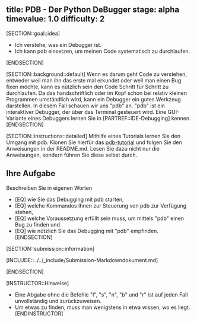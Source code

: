 title: PDB - Der Python DeBugger
stage: alpha
timevalue: 1.0
difficulty: 2
---
[SECTION::goal::idea]

- Ich verstehe, was ein Debugger ist.
- Ich kann pdb einsetzen, um meinen Code systematisch zu durchlaufen.

[ENDSECTION]


[SECTION::background::default]
Wenn es darum geht Code zu verstehen, entweder weil man ihn das erste mal erkundet oder weil man einen Bug fixen möchte,
kann es nützlich sein den Code Schritt für Schritt zu durchlaufen. 
Da das handschriftlich oder im Kopf schon bei relativ kleinen Programmen umständlich wird, kann ein Debugger
ein gutes Werkzeug darstellen.
In diesem Fall schauen wir uns "pdb" an. 
"pdb" ist ein interaktiver Debugger, der über das Terminal gesteuert wird.
Eine GUI-Variante eines Debuggers lernen Sie in [PARTREF::IDE-Debugging] kennen.
[ENDSECTION]


[SECTION::instructions::detailed]
Mithilfe eines Tutorials lernen Sie den Umgang mit pdb.
Klonen Sie hierfür das [pdb-tutorial](https://github.com/spiside/pdb-tutorial/) und 
folgen Sie den Anweisungen in der README.md.
Lesen Sie dazu nicht nur die Anweisungen, sondern führen Sie diese selbst durch. 

## Ihre Aufgabe

Beschreiben Sie in eigenen Worten 

  - [EQ] wie Sie das Debugging mit pdb starten, 
  - [EQ] welche Kommandos Ihnen zur Steuerung von pdb zur Verfügung stehen,
  - [EQ] welche Voraussetzung erfüllt sein muss, um mittels "pdb" einen Bug zu finden und
  - [EQ] wie nützlich Sie das Debugging mit "pdb" empfinden. 
[ENDSECTION]


[SECTION::submission::information]

[INCLUDE::../../_include/Submission-Markdowndokument.md]

[ENDSECTION]

[INSTRUCTOR::Hinweise]
- Eine Abgabe ohne die Befehle "l", "s", "n", "b" und "r" ist auf jeden Fall unvollständig und zurückzuweisen.
- Um etwas zu finden, muss man wenigstens in etwa wissen, wo es liegt.
[ENDINSTRUCTOR]